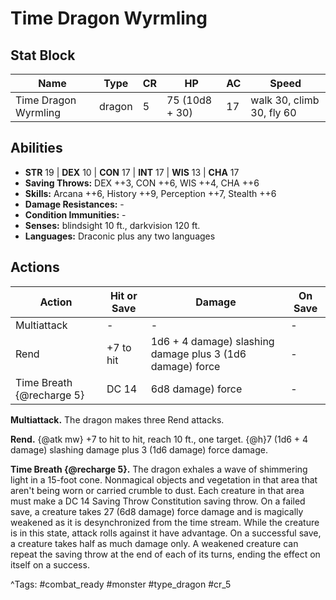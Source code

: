 # Time Dragon Wyrmling

## Stat Block

| Name | Type | CR | HP | AC | Speed |
|------|------|----|----|----|-------|
| Time Dragon Wyrmling | dragon | 5 | 75 (10d8 + 30) | 17 | walk 30, climb 30, fly 60 |

## Abilities

- **STR** 19 | **DEX** 10 | **CON** 17 | **INT** 17 | **WIS** 13 | **CHA** 17
- **Saving Throws:** DEX ++3, CON ++6, WIS ++4, CHA ++6  
- **Skills:** Arcana ++6, History ++9, Perception ++7, Stealth ++6  
- **Damage Resistances:** -  
- **Condition Immunities:** -  
- **Senses:** blindsight 10 ft., darkvision 120 ft.  
- **Languages:** Draconic plus any two languages


## Actions

| Action | Hit or Save | Damage | On Save |
|--------|--------------|--------|----------|
| Multiattack | - | - | - |
| Rend | +7 to hit | 1d6 + 4 damage) slashing damage plus 3 (1d6 damage) force | - |
| Time Breath {@recharge 5} | DC 14 | 6d8 damage) force | - |

**Multiattack.** The dragon makes three Rend attacks.

**Rend.** {@atk mw} +7 to hit to hit, reach 10 ft., one target. {@h}7 (1d6 + 4 damage) slashing damage plus 3 (1d6 damage) force damage.

**Time Breath {@recharge 5}.** The dragon exhales a wave of shimmering light in a 15-foot cone. Nonmagical objects and vegetation in that area that aren't being worn or carried crumble to dust. Each creature in that area must make a DC 14 Saving Throw Constitution saving throw. On a failed save, a creature takes 27 (6d8 damage) force damage and is magically weakened as it is desynchronized from the time stream. While the creature is in this state, attack rolls against it have advantage. On a successful save, a creature takes half as much damage only. A weakened creature can repeat the saving throw at the end of each of its turns, ending the effect on itself on a success.


^Tags: #combat_ready #monster #type_dragon #cr_5